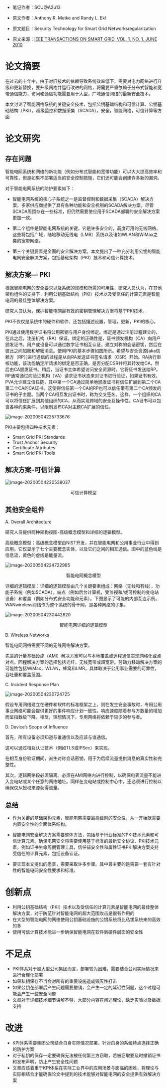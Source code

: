 - 笔记作者：SCU@A2u13


- 原文作者：Anthony R. Metke and Randy L. Ekl
- 原文题目：Security Technology for Smart Grid Networksregularization
- 原文来源：[IEEE TRANSACTIONS ON SMART GRID, VOL. 1, NO. 1, JUNE 2010](http://feihu.eng.ua.edu/NSF_CPS/year1/w12_3.pdf)



# 论文摘要

在过去的十年中，由于对旧技术的依赖导致系统效率低下，需要对电力网络进行升级和更新替换，要升级网格并运行改进的网格，将需要严重依赖于分布式智能和宽带通信能力，访问和通信功能需要用于大型，广域通信网络的最新安全技术。

本文讨论了智能网格系统的关键安全技术，包括公钥基础结构和可信计算、公钥基础结构（PKI），超级监控和数据采集（SCADA），安全，智能网格，可信计算等方面



# 论文研究

## 存在问题

智能电网系统和网络的新功能（例如分布式智能和宽带功能）可以大大提高效率和可靠性，但是如果不部署适当的安全控制措施，它们还可能会创建许多新的漏洞。

对于智能电网系统的防护要素如下：

- 智能电网系统的核心子系统之一是监督控制和数据采集（SCADA）解决方案。多家供应商提供了具有各种功能和安全机制的SCADA解决方案。尽管SCADA周围存在一些标准，但仍然需要使应用于SCADA部署的安全解决方案更加一致。

- 第二个组件是智能电网系统的关键，它是许多安全的，高度可用的无线网络。这些将包括广域，陆地移动无线电（LMR）系统以及诸如WLAN和WiMax之类的宽带网络。

- 第三个关键要素是全面的安全解决方案。本文提出了一种充分利用公钥的智能电网安全解决方案，包括基础架构（PKI）技术和可信计算技术。

## 解决方案— PKI

根据智能电网的安全要求以及系统的规模和所需的可用性，研究人员认为，在其他架构组件的支持下，利用公钥基础结构（PKI）技术以及受信任的计算元素是智能电网的最佳整体解决方案。

研究人员认为，保护智能电网最有效的密钥管理解决方案将基于PKI技术。

PKI不仅仅是系统中的硬件和软件，还包括描述设置，管理，更新，PKI的核心。

PKI通过使用数字证书将公用密钥与用户身份绑定。绑定是通过注册过程建立的，在此之后，注册机构（RA）保证。绑定的正确性是，证书颁发机构（CA）向用户颁发证书。用户或设备可以通过数字证书相互认证，建立对称的会话密钥，然后在彼此之间加密和解密消息。使用PKI的基本步骤如图所示。希望与安全资源[aka信赖方（RP）]进行通信的过程是从向RA发送证书签名请求（CSR）开始。RA执行审核功能，该功能确定所请求的绑定是否正确，是否分配CSR并将其转发给CA，然后由CA颁发证书。稍后，当证书主体希望访问安全资源时，它将证书发送给RP。RP通常通过向验证机构（VA）请求证书状态来对证书进行验证，如果证书有效，PVA允许建立信任链，其中第一个CA通过简单地颁发证书将信任扩展到第二个CA第二个CA的CA证书。这使得信任第一个CA的RP也可以信任带有第二个CA颁发的证书的子主题。当两个CA相互发出证书时，称为交叉签名。这样，一个组织的CA可以将信任扩展到其他组织的CA，从而实现跨域的安全互操作性。CA证书可以包含各种约束条件，以限制发布CA对主题CA扩展的信任。

![image-20200504225733676](https://a2u13-pic.oss-cn-chengdu.aliyuncs.com/pic/image-20200504225733676.png)

PKI主要包括四种技术元素：

- Smart Grid PKI Standards
- Trust Anchor Security
- Certificate Attributes
- Smart Grid PKI Tools

## 解决方案-可信计算

![image-20200504230538037](https://a2u13-pic.oss-cn-chengdu.aliyuncs.com/pic/image-20200504230538037.png)

<center>可信计算模型</center>

## 其他安全组件

A.  Overall Architecture

研究人员提供两种架构视图-高级概念模型和详细的逻辑模型。

高级概念模型：高级概念模型由NIST开发，并在智能电网和公用事业行业中得到应用。它仅显示了七个主要概念实体，以及它们之间的相互通信。图中的蓝色线是信息流，黄色的虚线是能量流。

![image-20200504224722985](https://a2u13-pic.oss-cn-chengdu.aliyuncs.com/pic/image-20200504224722985.png)

<center>智能电网概念模型</center>

详细的逻辑模型：详细的逻辑模型由几个关键要素组成：网络（无线和有线），功能子系统（例如SCADA），端点（例如后台计算机，受监视和/或可控制的变电站设备）和覆盖（例如分布式安全功能和元素）。下图显示了可能的内部互连示例。WANwireless网络作为整个系统的骨干网，是各种网络的子集。

![image-20200504230442820](https://a2u13-pic.oss-cn-chengdu.aliyuncs.com/pic/image-20200504230442820.png)

<center>智能电网详细的逻辑模型</center>

B.  Wireless Networks

智能电网网络需要不同的无线网络解决方案。

先进的计量基础设施（AMI）解决方案可以与本地覆盖或远程通信实现网格化或点对点。回程解决方案的选择包括光纤，无线宽带或超宽带。劳动力移动解决方案的可能性包括WiMax，WLAN，蜂窝和LMR，具体取决于公用事业需要的可靠性，吞吐量和覆盖范围。

C.  Incident Response Plan

![image-20200504230724725](https://a2u13-pic.oss-cn-chengdu.aliyuncs.com/pic/image-20200504230724725.png)

假设专用网络建立在硬件和软件的标准框架之上，则在发生安全事故时，专用公用事业网络可能会提供更好的事件响应计划一致性。响应速度随着参与方数量的增加而呈指数级下降。相反，理想情况下，专用网络将依赖于较少的参与者。

D.  Device’s Scope of Influence

首先，所有设备必须知道与谁通信以及应该与谁通信。

这可以通过相互认证技术（例如TLS或IPSec）来实现。

在相互身份验证期间，派生对称会话密钥，用于为后续流量提供消息的真实性和完整性。

其次，逻辑网络段必须隔离。必须在AMI网络内进行控制，以确保电表流量不能进入变电站或某个任意的网络地址。同样在变电站或控制中心中，还必须进行控制以确保仅从授权来源获得流量。

## 总结

- 作为关键的基础架构元素，智能电网需要最高级别的安全性，从一开始就需要内置安全性的全面体系结构。
- 智能电网安全解决方案需要整体方法，包括基于行业标准的PKI技术元素和可信计算元素。确保电网安全将需要使用基于标准的最新安全协议、PKI技术元素，例如证书生命周期管理工具，信任锚安全性和属性证书PKI解决方案支持受信任的计算元素，包括设备认证。

- 要实现本文提出的愿景，需要采取许多步骤。其中最主要的是需要一套有针对性的智能电网安全性要求和标准。

# 创新点

- 利用公钥基础结构（PKI）技术以及受信任的计算元素是智能电网的最佳整体解决方案，对于防范针对智能电网的超大范围攻击是很有作用的
- 在大型的智能电网的网络使用公钥基础设施的公钥系统将比私钥系统来的高效的多
- 使用可信计算技术能进一步确保智能电网在软件到硬件层面的安全性

# 不足点

- PKI体系对于超大型公司集团而言，部署较为困难，需要结合公司实际情况来进行合理化部署
- 如果私钥保存不当会对所有的重要设施造成毁灭性打击
- 如果公钥在部署后产生问题需要撤销，会产生一定的延迟性问题，这个过程可能会产生一些安全问题
- 文章对于详细技术细节讲解不够，大部分内容在阐述理论，缺乏实验以及数据支持

# 改进

- KPI体系需要集团公司结合自身实际情况部署，针对自身的系统特点选择正确的防护方案
- 对于私钥的保存一定要确保无法被任何第三方窃取，若被窃取要及时撤销证书和发布声明，防止产生安全性问题
- 文章应该着重于KPI体系在实际工业界中的应用场景与面临的困难，将理论与实际相结合才能确保论文中提到的技术能够对智能电网的安全提供有效解决方案